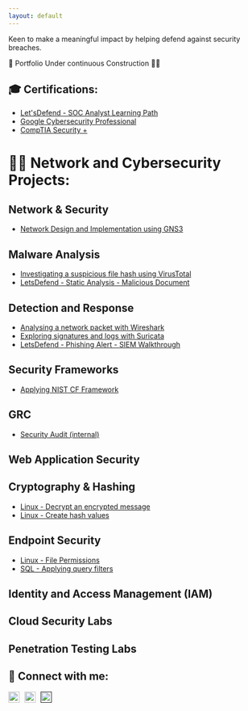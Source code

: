```yaml
---
layout: default
---
```


Keen to make a meaningful impact by helping defend against security breaches.

🚧 Portfolio Under continuous Construction 👨‍💻

## 🎓 Certifications:

- [Let'sDefend - SOC Analyst Learning Path](https://app.letsdefend.io/certificate/show/751aadd1-f244-4785-b39e-546152a30075)
- [Google Cybersecurity Professional](https://www.credly.com/earner/earned/badge/5cdd9676-447e-4ddf-b049-dde73325cc85)
- [CompTIA Security +](https://www.credly.com/badges/a33f25c3-faa1-4d63-8b89-a76751bed636)

# 👨‍💻 Network and Cybersecurity Projects:

## Network & Security
- [Network Design and Implementation using GNS3](./dpl_network.html)

## Malware Analysis
- [Investigating a suspicious file hash using VirusTotal](./file_virustotal.html)
- [LetsDefend - Static Analysis - Malicious Document](./ld_st_analysis_maldoc.html)

## Detection and Response
- [Analysing a network packet with Wireshark](./pkt_wireshark.html)
- [Exploring signatures and logs with Suricata](./log_suricata.html)
- [LetsDefend - Phishing Alert - SIEM Walkthrough](./ld_siem.html)

## Security Frameworks
- [Applying NIST CF Framework](#)

## GRC
- [Security Audit (internal)](https://caiofrnca.github.io/)

## Web Application Security
<!-- Placeholder content for future links -->

## Cryptography & Hashing
- [Linux - Decrypt an encrypted message](./decrypt_encrypted_msg.html)
- [Linux - Create hash values](./hash_values.html)

## Endpoint Security
- [Linux - File Permissions](./file_permissions.html)
- [SQL - Applying query filters](./sql_filter.html)

## Identity and Access Management (IAM)
<!-- Placeholder content for future links -->

## Cloud Security Labs
<!-- Placeholder content for future links -->

## Penetration Testing Labs
<!-- Placeholder content for future links -->


## 🤳 Connect with me:
<div style="display: flex; align-items: center;">
  <a href="mailto:braga.caio@outlook.com">
    <img alt="CaioFranca | Email" width="22px" src="https://cdn.jsdelivr.net/npm/simple-icons@v3/icons/gmail.svg" style="margin-right: 10px;" />
  </a>
  <a href="https://linkedin.com/in/caiofranca">
    <img alt="CaioFranca | LinkedIn" width="22px" src="https://cdn.jsdelivr.net/npm/simple-icons@v3/icons/linkedin.svg" style="margin-right: 10px;" />
  </a>
  <a href="">
    <img alt="YourName | GitHub" width="22px" src="https://cdn.jsdelivr.net/npm/simple-icons@v3/icons/github.svg" />
  </a>
</div>
